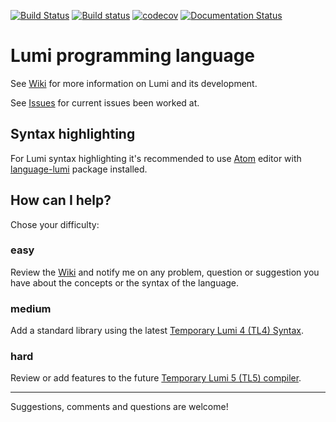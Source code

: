 [![Build Status](https://travis-ci.org/meircif/lumi-lang.svg?branch=master)](https://travis-ci.org/meircif/lumi-lang)
[![Build status](https://ci.appveyor.com/api/projects/status/wtam4i4gh28aw7su?svg=true)](https://ci.appveyor.com/project/meircif/lumi-lang)
[![codecov](https://codecov.io/gh/meircif/lumi-lang/branch/master/graph/badge.svg)](https://codecov.io/gh/meircif/lumi-lang)
[![Documentation Status](https://readthedocs.org/projects/lumi-lang/badge/?version=latest)](http://lumi-lang.readthedocs.io/en/latest/?badge=latest)

# Lumi programming language

See [Wiki](https://github.com/meircif/lumi-lang/wiki) for more information on
Lumi and its development.

See [Issues](https://github.com/meircif/lumi-lang/issues) for current issues
been worked at.

## Syntax highlighting

For Lumi syntax highlighting it's recommended to use [Atom](https://atom.io)
editor with [language-lumi](https://atom.io/packages/language-lumi) package
installed.

## How can I help?
Chose your difficulty:
### easy
Review the [Wiki](https://github.com/meircif/lumi-lang/wiki) and notify me on
any problem, question or suggestion you have about the concepts or the syntax
of the language.
### medium
Add a standard library using the latest [Temporary Lumi 4 (TL4) Syntax](https://github.com/meircif/lumi-lang/wiki/Lumi-Syntax).
### hard
Review or add features to the future [Temporary Lumi 5 (TL5) compiler](https://github.com/meircif/lumi-lang/wiki/TL5-Features).

---
Suggestions, comments and questions are welcome!
